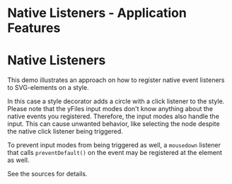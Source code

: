 <!--
 //////////////////////////////////////////////////////////////////////////////
 // @license
 // This file is part of yFiles for HTML 2.6.
 // Use is subject to license terms.
 //
 // Copyright (c) 2000-2023 by yWorks GmbH, Vor dem Kreuzberg 28,
 // 72070 Tuebingen, Germany. All rights reserved.
 //
 //////////////////////////////////////////////////////////////////////////////
-->
# Native Listeners - Application Features

# Native Listeners

This demo illustrates an approach on how to register native event listeners to SVG-elements on a style.

In this case a style decorator adds a circle with a click listener to the style. Please note that the yFiles input modes don't know anything about the native events you registered. Therefore, the input modes also handle the input. This can cause unwanted behavior, like selecting the node despite the native click listener being triggered.

To prevent input modes from being triggered as well, a `mousedown` listener that calls `preventDefault()` on the event may be registered at the element as well.

See the sources for details.
